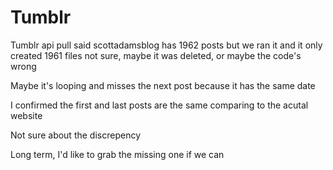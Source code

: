 # Tumblr

Tumblr api pull said scottadamsblog has 1962 posts but we ran it and it only created 1961 files
not sure, maybe it was deleted, or maybe the code's wrong

Maybe it's looping and misses the next post because it has the same date

I confirmed the first and last posts are the same comparing to the acutal website

Not sure about the discrepency

Long term, I'd like to grab the missing one if we can

